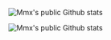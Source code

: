 ![Mmx's public Github stats](https://github-readme-stats.vercel.app/api?username=Mmx233&show_icons=true&title_color=fff&icon_color=79ff97&text_color=9f9f9f&bg_color=151515)

![Mmx's public Github stats](https://github-readme-stats.vercel.app/api/wakatime?username=Mmx233&show_icons=true&title_color=fff&icon_color=79ff97&text_color=9f9f9f&bg_color=151515)

